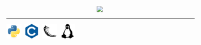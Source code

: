 <div id="header" align="center">
  <img src="https://media.giphy.com/media/L8K62iTDkzGX6/giphy.gif"/>&nbsp;
</div>

---

<div>
  <img src="https://github.com/devicons/devicon/blob/master/icons/python/python-original.svg"
  title="Python" alt="Python" width="40" height="40"/>&nbsp;
  <img src="https://github.com/devicons/devicon/blob/master/icons/c/c-plain.svg"
  title="C" alt="C" width="40" height="40"/>&nbsp;
  <img src="https://github.com/devicons/devicon/blob/master/icons/flask/flask-original.svg"
  title="Flask" alt="Flask" width="40" height="40"/>&nbsp;
  <img src="https://github.com/devicons/devicon/blob/master/icons/linux/linux-plain.svg"
  title="Flask" alt="Flask" width="40" height="40"/>&nbsp;
</duv>